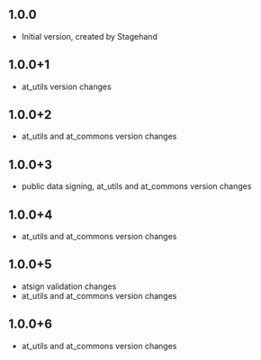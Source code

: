 ## 1.0.0
- Initial version, created by Stagehand
## 1.0.0+1
- at_utils version changes

## 1.0.0+2

- at_utils and at_commons version changes

## 1.0.0+3

- public data signing, at_utils and at_commons version changes

## 1.0.0+4

- at_utils and at_commons version changes

## 1.0.0+5

- atsign validation changes
- at_utils and at_commons version changes

## 1.0.0+6

- at_utils and at_commons version changes